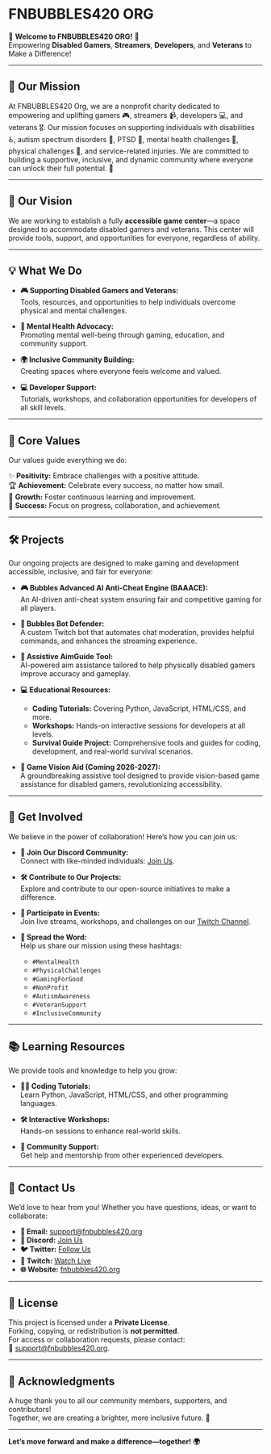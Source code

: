 # **FNBUBBLES420 ORG**

🌟 **Welcome to FNBUBBLES420 ORG!** 🌟  
Empowering **Disabled Gamers**, **Streamers**, **Developers**, and **Veterans** to Make a Difference!

---

## 🎯 **Our Mission**

At FNBUBBLES420 Org, we are a nonprofit charity dedicated to empowering and uplifting gamers 🎮, streamers 📹, developers 💻, and veterans 🎖️. Our mission focuses on supporting individuals with disabilities ♿, autism spectrum disorders 🧩, PTSD 🧠, mental health challenges 💚, physical challenges 💪, and service-related injuries. We are committed to building a supportive, inclusive, and dynamic community where everyone can unlock their full potential. 🌟

---

## 🌟 **Our Vision**

We are working to establish a fully **accessible game center**—a space designed to accommodate disabled gamers and veterans. This center will provide tools, support, and opportunities for everyone, regardless of ability.

---

## 💡 **What We Do**

- **🎮 Supporting Disabled Gamers and Veterans:**  
   Tools, resources, and opportunities to help individuals overcome physical and mental challenges.

- **🧠 Mental Health Advocacy:**  
   Promoting mental well-being through gaming, education, and community support.

- **🌍 Inclusive Community Building:**  
   Creating spaces where everyone feels welcome and valued.

- **💻 Developer Support:**  
   Tutorials, workshops, and collaboration opportunities for developers of all skill levels.

---

## 🌟 **Core Values**

Our values guide everything we do:

✨ **Positivity:** Embrace challenges with a positive attitude.  
🏆 **Achievement:** Celebrate every success, no matter how small.  
🌱 **Growth:** Foster continuous learning and improvement.  
🚀 **Success:** Focus on progress, collaboration, and achievement.  

---

## 🛠️ **Projects**

Our ongoing projects are designed to make gaming and development accessible, inclusive, and fair for everyone:

- **🎮 Bubbles Advanced AI Anti-Cheat Engine (BAAACE):**  
   An AI-driven anti-cheat system ensuring fair and competitive gaming for all players.

- **🤖 Bubbles Bot Defender:**  
   A custom Twitch bot that automates chat moderation, provides helpful commands, and enhances the streaming experience.

- **🎯 Assistive AimGuide Tool:**  
   AI-powered aim assistance tailored to help physically disabled gamers improve accuracy and gameplay.

- **💻 Educational Resources:**  
   - **Coding Tutorials:** Covering Python, JavaScript, HTML/CSS, and more.  
   - **Workshops:** Hands-on interactive sessions for developers at all levels.  
   - **Survival Guide Project:** Comprehensive tools and guides for coding, development, and real-world survival scenarios.

- **🌟 Game Vision Aid (Coming 2026-2027):**  
   A groundbreaking assistive tool designed to provide vision-based game assistance for disabled gamers, revolutionizing accessibility.

---

## 🚀 **Get Involved**

We believe in the power of collaboration! Here’s how you can join us:

- **🤝 Join Our Discord Community:**  
   Connect with like-minded individuals: [Join Us](https://discord.fnbubbles420.org/invite).

- **🛠️ Contribute to Our Projects:**  
   Explore and contribute to our open-source initiatives to make a difference.

- **🎉 Participate in Events:**  
   Join live streams, workshops, and challenges on our [Twitch Channel](https://www.twitch.tv/fnbubbles420org).

- **📢 Spread the Word:**  
   Help us share our mission using these hashtags:  
   - `#MentalHealth`  
   - `#PhysicalChallenges`  
   - `#GamingForGood`  
   - `#NonProfit`  
   - `#AutismAwareness`  
   - `#VeteranSupport`  
   - `#InclusiveCommunity`  

---

## 📚 **Learning Resources**

We provide tools and knowledge to help you grow:

- **👨‍💻 Coding Tutorials:**  
   Learn Python, JavaScript, HTML/CSS, and other programming languages.

- **🛠️ Interactive Workshops:**  
   Hands-on sessions to enhance real-world skills.

- **🙌 Community Support:**  
   Get help and mentorship from other experienced developers.

---

## 💬 **Contact Us**

We’d love to hear from you! Whether you have questions, ideas, or want to collaborate:

- **📧 Email:** [support@fnbubbles420.org](mailto:support@fnbubbles420.org)  
- **💬 Discord:** [Join Us](https://discord.fnbubbles420.org/invite)  
- **🐦 Twitter:** [Follow Us](https://twitter.com/fnbubbles420org)  
- **🎥 Twitch:** [Watch Live](https://www.twitch.tv/fnbubbles420org)  
- **🌐 Website:** [fnbubbles420.org](https://fnbubbles420.org)

---

## 📄 **License**

This project is licensed under a **Private License**.  
Forking, copying, or redistribution is **not permitted**.  
For access or collaboration requests, please contact:  
📧 [support@fnbubbles420.org](mailto:support@fnbubbles420.org).

---

## 🙌 **Acknowledgments**

A huge thank you to all our community members, supporters, and contributors!  
Together, we are creating a brighter, more inclusive future. 🚀  

---

**Let’s move forward and make a difference—together! 🌍**  
